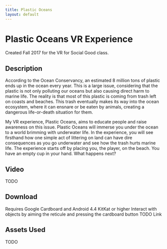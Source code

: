 ```yaml
---
title: Plastic Oceans
layout: default
---
```


# Plastic Oceans VR Experience

Created Fall 2017 for the VR for Social Good class.

## [](#header-2)Description

According to the Ocean Conservancy, an estimated 8 million tons of plastic ends up in the ocean every year. This is a large issue, considering that the plastic is not only polluting our oceans but also causing direct harm to marine life. The reality is that most of this plastic is coming from trash left on coasts and beaches. This trash eventually makes its way into the ocean ecosystem, where it can ensnare or be eaten by animals, creating a dangerous life-or-death situation for them.

My VR experience, Plastic Oceans, aims to educate people and raise awareness on this issue. Plastic Oceans will immerse you under the ocean to a world brimming with underwater life. In the experience, you will see firsthand how one simple act of littering on land can have dire consequences as you go underwater and see how the trash hurts marine life. The experience starts off by placing you, the player, on the beach. You have an empty cup in your hand. What happens next? 

## [](#header-2)Video

TODO

## [](#header-2)Download

Requires Google Cardboard and Android 4.4 KitKat or higher
Interact with objects by aiming the reticule and pressing the cardboard button
TODO Link

## [](#header-2)Assets Used
TODO